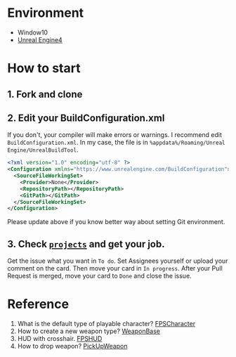 # Environment
- Window10
- [Unreal Engine4](https://www.unrealengine.com/)

# How to start
## 1. Fork and clone

## 2. Edit your BuildConfiguration.xml
If you don't, your compiler will make errors or warnings. I recommend edit `BuildConfiguration.xml`.
In my case, the file is in `%appdata%/Roaming/Unreal Engine/UnrealBuildTool`.
```xml
<?xml version="1.0" encoding="utf-8" ?>
<Configuration xmlns="https://www.unrealengine.com/BuildConfiguration">
  <SourceFileWorkingSet>
    <Provider>None</Provider>
    <RepositoryPath></RepositoryPath>
    <GitPath></GitPath>
  </SourceFileWorkingSet>
</Configuration>
```
Please update above if you know better way about setting Git environment.
## 3. Check [`projects`](https://github.com/kjinwoo12/UE4Study-NetworkFPS/projects) and get your job.
Get the issue what you want in `To do`. Set Assignees yourself or upload your comment on the card. Then move your card in `In progress`. After your Pull Request is merged, move your card to `Done` and close the issue.

# Reference
1. What is the default type of playable character? [FPSCharacter](./Documents/FPSCharacter.md)
2. How to create a new weapon type? [WeaponBase](./Documents/WeaponBase.md)
3. HUD with crosshair. [FPSHUD](./Documents/FPSHUD.md)
4. How to drop weapon? [PickUpWeapon](./Documents/PickUpWeapon.md)